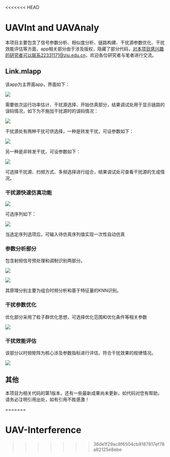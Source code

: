 <<<<<<< HEAD
# UAVInt and UAVAnaly
本项目主要包含了信号参数分析、相似度分析、链路构建、干扰源参数优化、干扰效能评估等方面，app相关部分由于涉及版权，隐藏了部分代码，对本项目感兴趣的研究者可以联系22331171@zju.edu.cn，欢迎各位研究者与笔者进行交流。

## Link.mlapp

该app为主界面app，界面如下：

![](D:\原E盘\无人机电磁环境效应\25_01阶段总结3\25_07_08_SimulinkProj\SimulinkProject\Img\1.png)

需要依次运行功率估计、干扰源选择、开始仿真部分，结果调试处用于显示链路的误码情况，如下为不施加干扰源时的误码情况：

![](D:\原E盘\无人机电磁环境效应\25_01阶段总结3\25_07_08_SimulinkProj\SimulinkProject\Img\3.png)

干扰源处有两种干扰可供选择，一种是转发干扰，可设参数如下：

![](D:\原E盘\无人机电磁环境效应\25_01阶段总结3\25_07_08_SimulinkProj\SimulinkProject\Img\2.png)

另一种是非转发干扰，可设参数如下：

![](D:\原E盘\无人机电磁环境效应\25_01阶段总结3\25_07_08_SimulinkProj\SimulinkProject\Img\4.png)

可选择干扰源、扫频方式、多频选择进行组合，结果调试处可查看干扰源的生成情况。

### 干扰源快速仿真功能

![](D:\原E盘\无人机电磁环境效应\25_01阶段总结3\25_07_08_SimulinkProj\SimulinkProject\Img\5.png)

可选序列如下：

![](D:\原E盘\无人机电磁环境效应\25_01阶段总结3\25_07_08_SimulinkProj\SimulinkProject\Img\6.png)

当选定序列选项后，可输入待仿真序列值实现一次性自动仿真

### 参数分析部分

包含射频信号预处理和调制识别两部分。

![](D:\原E盘\无人机电磁环境效应\25_01阶段总结3\25_07_08_SimulinkProj\SimulinkProject\Img\7.png)

![](D:\原E盘\无人机电磁环境效应\25_01阶段总结3\25_07_08_SimulinkProj\SimulinkProject\Img\8.png)

其原理分别主要为组合时频分析和基于特征量的KNN识别。

### 干扰参数优化

优化部分采用了粒子群优化思想，可选择优化范围和优化条件等相关参数

![](D:\原E盘\无人机电磁环境效应\25_01阶段总结3\25_07_08_SimulinkProj\SimulinkProject\Img\9.png)

### 干扰效能评估

该部分以时频矩阵为核心涉及参数指标进行评估，符合干扰效果的规律情况。

![](D:\原E盘\无人机电磁环境效应\25_01阶段总结3\25_07_08_SimulinkProj\SimulinkProject\Img\10.png)

## 其他

本项目为相关代码的第1版本，还有一些最新成果尚未更新，如代码对您有帮助，请务必注明引用出处，如有引用不胜感激！



=======
# UAV-Interference
>>>>>>> 36de1f29ac8f6504cb9187817ef78a82125e8ebe
